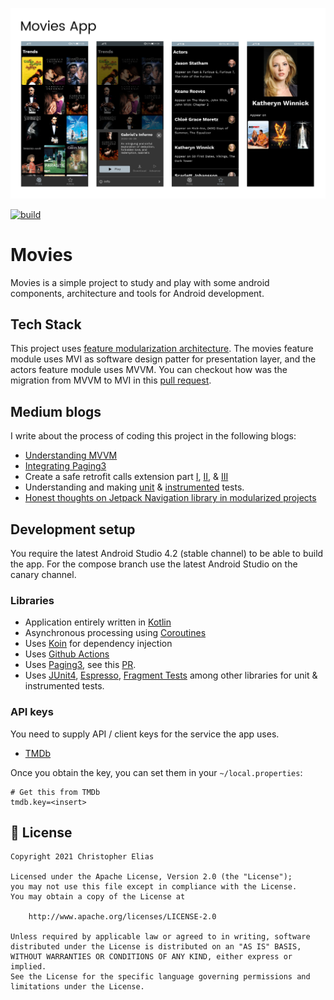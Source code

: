 ![GitHub Cards Preview](https://github.com/ChristopherME/movies-android/blob/master/art/movies_app.jpg)

[![build](https://github.com/ChristopherME/movies-android/workflows/Test%20and%20build/badge.svg)](https://github.com/ChristopherME/movies-android/actions?branch=master)

# Movies

Movies is a simple project to study and play with some android components, architecture and tools for Android development.

## Tech Stack

This project uses [feature modularization architecture](https://proandroiddev.com/intro-to-app-modularization-42411e4c421e).
The movies feature module uses MVI as software design patter for presentation layer, and the actors feature module uses MVVM.
You can checkout how was the migration from MVVM to MVI in this [pull request](https://github.com/ChristopherME/movies-android/pull/19).

## Medium blogs

I write about the process of coding this project in the following blogs:
 - [Understanding MVVM](https://christopher-elias.medium.com/understanding-mvvm-pattern-for-android-in-2021-98b155b37b54)
 - [Integrating Paging3](https://christopher-elias.medium.com/pagination-in-android-with-paging-3-retrofit-and-kotlin-flow-2c2454ff776e)
 - Create a safe retrofit calls extension part [I](https://christopher-elias.medium.com/safe-retrofit-calls-extension-with-kotlin-coroutines-for-android-in-2021-part-i-d47e9e2962ad), [II](https://christopher-elias.medium.com/safe-retrofit-calls-extension-with-kotlin-coroutines-for-android-in-2021-part-ii-fd55842951cf), & [III](https://christopher-elias.medium.com/safe-retrofit-calls-extension-with-kotlin-coroutines-for-android-in-2021-part-iii-583249b0e86b)
 - Understanding and making [unit](https://christopher-elias.medium.com/understanding-unit-tests-for-android-in-2021-71984f370240) & [instrumented](https://christopher-elias.medium.com/easy-instrumented-tests-ui-tests-for-android-in-2021-2e28134ff309) tests.
 - [Honest thoughts on Jetpack Navigation library in modularized projects](https://christopher-elias.medium.com/honest-thoughts-on-jetpack-navigation-library-in-modularized-projects-782094660c3)

## Development setup

You require the latest Android Studio 4.2 (stable channel) to be able to build the app.
For the compose branch use the latest Android Studio on the canary channel.

### Libraries

- Application entirely written in [Kotlin](https://kotlinlang.org)
- Asynchronous processing using [Coroutines](https://kotlin.github.io/kotlinx.coroutines/)
- Uses [Koin](https://github.com/InsertKoinIO/koin) for dependency injection
- Uses [Github Actions](https://docs.github.com/en/actions/learn-github-actions)
- Uses [Paging3](https://developer.android.com/topic/libraries/architecture/paging/v3-overview), see this [PR](https://github.com/ChristopherME/movies-android/pull/17).
- Uses [JUnit4](https://developer.android.com/training/testing/junit-rules), [Espresso](https://developer.android.com/training/testing/espresso), [Fragment Tests](https://developer.android.com/guide/fragments/test) among other libraries for unit & instrumented tests.

### API keys

You need to supply API / client keys for the service the app uses.

- [TMDb](https://developers.themoviedb.org)

Once you obtain the key, you can set them in your `~/local.properties`:

```
# Get this from TMDb
tmdb.key=<insert>
```

## 📃 License

```
Copyright 2021 Christopher Elias

Licensed under the Apache License, Version 2.0 (the "License");
you may not use this file except in compliance with the License.
You may obtain a copy of the License at

    http://www.apache.org/licenses/LICENSE-2.0

Unless required by applicable law or agreed to in writing, software
distributed under the License is distributed on an "AS IS" BASIS,
WITHOUT WARRANTIES OR CONDITIONS OF ANY KIND, either express or implied.
See the License for the specific language governing permissions and
limitations under the License.
```
